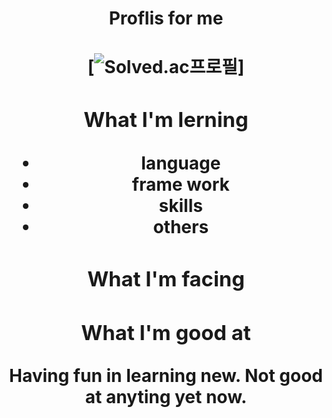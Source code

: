 <center> <h1> Proflis for me <h1> <center>


<!-- <img align='right' src="http://mazassumnida.wtf/api/v2/generate_badge?boj=jcs000729">:https://solved.ac/jcs000729 <img align='right' src= "https://img.shields.io/badge/-Learning%20Algorithms-brightgreen"> -->
<img> [![Solved.ac프로필](http://mazassumnida.wtf/api/v2/generate_badge?boj=jcs000729)] <a src='https://solved.ac/jcs000729'><img/>
  
  
### What I'm lerning
- language 
- frame work 
- skills
- others

  
### What I'm facing

  
### What I'm good at
Having fun in learning new.
Not good at anyting yet now.
  

